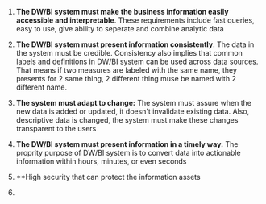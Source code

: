 1.  **The DW/BI system must make the business information easily accessible and interpretable**. These requirements include fast queries, easy to use, give ability to seperate and combine analytic data

2.  **The DW/BI system must present information consistently**. The data in the system must be credible. Consistency also implies that common labels and definitions in DW/BI system can be used across data sources. That means if two measures are labeled with the same name, they presents for 2 same thing,  2 different thing muse be named with 2 different name.

3.  **The system must adapt to change:** The system must assure when the new data is added or updated, it doesn't invalidate existing data. Also, descriptive data is changed, the system must make these changes transparent to the users

4.  **The DW/BI system must present information in a  timely way.** The proprity purpose of DW/BI system is to convert data into actionable information within hours, minutes, or even seconds

5. **High security that can protect the information assets

6. 